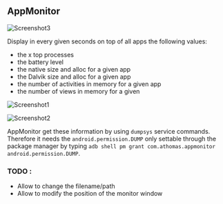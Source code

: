 ## AppMonitor


![Screenshot3](https://raw.github.com/a-thomas/appmonitor/master/screenshot_3.png)

Display in every given seconds on top of all apps the following values:

* the x top processes
* the battery level
* the native size and alloc for a given app
* the Dalvik size and alloc for a given app
* the number of activities in memory for a given app
* the number of views in memory for a given

![Screenshot1](https://raw.github.com/a-thomas/appmonitor/master/screenshot_1.png)

![Screenshot2](https://raw.github.com/a-thomas/appmonitor/master/screenshot_2.png)

AppMonitor get these information by using `dumpsys` service commands. Therefore it needs the `android.permission.DUMP` only settable through the package manager by typing `adb shell pm grant com.athomas.appmonitor android.permission.DUMP`.

### TODO :

* Allow to change the filename/path
* Allow to modify the position of the monitor window



